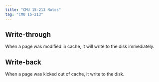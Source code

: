 ```yaml
---
title: "CMU 15-213 Notes"
tag: "CMU 15-213"
---
```


## Write-through
When a page was modified in cache, it will write to the disk immediately.

## Write-back
When a page was kicked out of cache, it write to the disk.